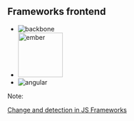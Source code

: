 ## Frameworks frontend

* <img alt="backbone" src="images/logos/backbone.svg" class="raw">
* <img alt="ember" src="images/logos/ember.svg" style="height: 100px" class="raw">
* <img alt="angular" src="images/logos/angularjs.svg" class="raw">

Note:

[Change and detection in JS Frameworks](http://teropa.info/blog/2015/03/02/change-and-its-detection-in-javascript-frameworks.html)
